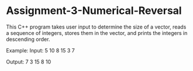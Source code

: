 # Assignment-3-Numerical-Reversal

This C++ program takes user input to determine the size of a vector, reads a sequence of integers, stores them in the vector, and prints the integers in descending order.

Example: 
Input:
5
10 8 15 3 7

Output:
7 3 15 8 10
